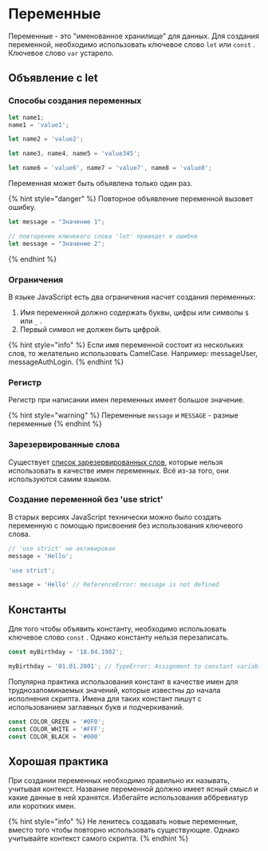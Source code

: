 # Переменные

Переменные - это "именованное хранилище" для данных. Для создания переменной, необходимо использовать ключевое слово  `let`  или `const` . Ключевое слово  `var`  устарело.

## Объявление с let

### Способы создания переменных

```javascript
let name1;
name1 = 'value1';

let name2 = 'value2';

let name3, name4, name5 = 'value345';

let name6 = 'value6', name7 = 'value7', name8 = 'value8';

```

Переменная может быть объявлена только один раз.

{% hint style="danger" %}
Повторное объявление переменной вызовет ошибку.&#x20;

```javascript
let message = "Значение 1";

// повторение ключевого слова 'let' приведет к ошибке
let message = "Значение 2";
```
{% endhint %}

### Ограничения

В языке JavaScript есть два ограничения насчет создания переменных:

1. Имя переменной должно содержать буквы, цифры или символы  `$`  или  `_` .
2. Первый символ не должен быть цифрой.

{% hint style="info" %}
Если имя переменной состоит из нескольких слов, то желательно использовать CamelCase. Например: messageUser, messageAuthLogin.
{% endhint %}

### Регистр

Регистр при написании имен переменных имеет большое значение.

{% hint style="warning" %}
Переменные `message` и `MESSAGE` - разные переменные
{% endhint %}

### Зарезервированные слова

Существует [список зарезервированных слов](https://developer.mozilla.org/ru/docs/Web/JavaScript/Reference/Lexical\_grammar#%D0%BA%D0%BB%D1%8E%D1%87%D0%B5%D0%B2%D1%8B%D0%B5\_%D1%81%D0%BB%D0%BE%D0%B2%D0%B0), которые нельзя использовать в качестве имен переменных. Всё из-за того, они используются самим языком.

### Создание переменной без 'use strict'

В старых версиях JavaScript технически можно было создать переменную с помощью присвоения без использования ключевого слова.&#x20;

```javascript
// 'use strict' не активирован
message = 'Hello';
```

```javascript
'use strict';

message = 'Hello' // ReferenceError: message is not defined
```

## Константы

Для того чтобы объявить константу, необходимо использовать ключевое слово `const` . Однако константу нельзя перезаписать.

```javascript
const myBirthday = '18.04.1982';

myBirthday = '01.01.2001'; // TypeError: Assignment to constant variable.
```

Популярна практика использования констант в качестве имен для труднозапоминаемых значений, которые известны до начала исполнения скрипта. Имена для таких констант пишут с использованием заглавных букв и подчеркиваний.

```javascript
const COLOR_GREEN = '#0F0';
const COLOR_WHITE = '#FFF';
const COLOR_BLACK = '#000'
```

## Хорошая практика

При создании переменных необходимо правильно их называть, учитывая контекст. Название переменной должно имеет ясный смысл и какие данные в ней хранятся. Избегайте использования аббревиатур или коротких имен.

{% hint style="info" %}
Не  ленитесь создавать новые переменные, вместо того чтобы повторно использовать существующие. Однако учитывайте контекст самого скрипта.
{% endhint %}
